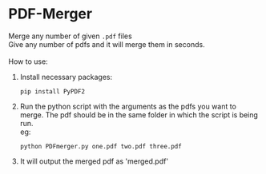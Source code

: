 # PDF-Merger
  
Merge any number of given `.pdf` files<br>
Give any number of pdfs and it will merge them in seconds.<br>
<br>
How to use:<br>
<ol>
<li>Install necessary packages:

	pip install PyPDF2
</li>
<li>Run the python script with the arguments as the pdfs you want to merge. The pdf should be in the same folder in which the script is being run.<br>
eg:

	python PDFmerger.py one.pdf two.pdf three.pdf
</li>
<li>It will output the merged pdf as 'merged.pdf'<br></li>
</ol>